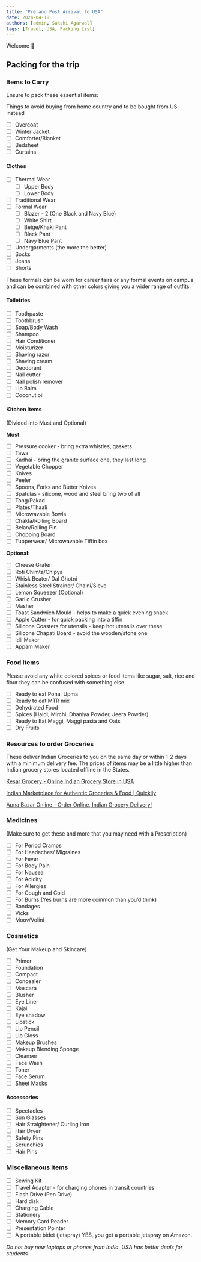 ```yaml
---
title: "Pre and Post Arrival to USA"
date: 2024-04-18
authors: [admin, Sakshi Agarwal]
tags: [Travel, USA, Packing List]
---
```


Welcome 👋 

## Packing for the trip

### Items to Carry

Ensure to pack these essential items:

Things to avoid buying from home country and to be bought from US instead

- [ ] Overcoat
- [ ] Winter Jacket
- [ ] Comforter/Blanket
- [ ] Bedsheet
- [ ] Curtains

#### Clothes

- [ ] Thermal Wear
    - [ ] Upper Body
    - [ ] Lower Body
- [ ] Traditional Wear
- [ ] Formal Wear
    - [ ] Blazer - 2 (One Black and Navy Blue)
    - [ ] White Shirt
    - [ ] Beige/Khaki Pant
    - [ ] Black Pant
    - [ ] Navy Blue Pant
- [ ] Undergarments (the more the better)
- [ ] Socks
- [ ] Jeans
- [ ] Shorts

These formals can be worn for career fairs or any formal events on campus and can be combined with other colors giving you a wider range of outfits.


#### Toiletries

- [ ] Toothpaste
- [ ] Toothbrush
- [ ] Soap/Body Wash
- [ ] Shampoo
- [ ] Hair Conditioner
- [ ] Moisturizer
- [ ] Shaving razor
- [ ] Shaving cream
- [ ] Deodorant
- [ ] Nail cutter
- [ ] Nail polish remover
- [ ] Lip Balm
- [ ] Coconut oil

#### Kitchen Items 
(Divided into Must and Optional)

**Must**:

- [ ] Pressure cooker - bring extra whistles, gaskets
- [ ] Tawa
- [ ] Kadhai - bring the granite surface one, they last long 
- [ ] Vegetable Chopper
- [ ] Knives
- [ ] Peeler
- [ ] Spoons, Forks and Butter Knives
- [ ] Spatulas - silicone, wood and steel bring two of all
- [ ] Tong/Pakad
- [ ] Plates/Thaali
- [ ] Microwavable Bowls
- [ ] Chakla/Rolling Board
- [ ] Belan/Rolling Pin
- [ ] Chopping Board
- [ ] Tupperwear/ Microwavable Tiffin box

**Optional**:

- [ ] Cheese Grater
- [ ] Roti Chimta/Chipya
- [ ] Whisk Beater/ Dal Ghotni
- [ ] Stainless Steel Strainer/ Chalni/Sieve
- [ ] Lemon Squeezer (Optional)
- [ ] Garlic Crusher
- [ ] Masher
- [ ] Toast Sandwich Mould - helps to make a quick evening snack
- [ ] Apple Cutter - for quick packing into a tiffin
- [ ] Silicone Coasters for utensils - keep hot utensils over these
- [ ] Silicone Chapati Board - avoid the wooden/stone one
- [ ] Idli Maker
- [ ] Appam Maker

### Food Items

Please avoid any white colored spices or food items like sugar, salt, rice and flour they can be confused with something else

- [ ] Ready to eat Poha, Upma
- [ ] Ready to eat MTR mix
- [ ] Dehydrated Food
- [ ] Spices (Haldi, Mirchi, Dhaniya Powder, Jeera Powder)
- [ ] Ready to Eat Maggi, Maggi pasta and Oats
- [ ] Dry Fruits

### Resources to order Groceries

These deliver Indian Groceries to you on the same day or within 1-2 days with a minimum delivery fee. The prices of items may be a little higher than Indian grocery stores located offline in the States.

[Kesar Grocery - Online Indian Grocery Store in USA](https://www.kesargrocery.com/trackreferrals/n82vnO)

[Indian Marketplace for Authentic Groceries & Food | Quicklly](https://www.quicklly.com/online-indian-marketplace)

[Apna Bazar Online - Order Online, Indian Grocery Delivery!](https://www.apnabazarstores.com/)

### Medicines 

(Make sure to get these and more that you may need with a Prescription)

- [ ] For Period Cramps
- [ ] For Headaches/ Migraines
- [ ] For Fever
- [ ] For Body Pain
- [ ] For Nausea
- [ ] For Acidity
- [ ] For Allergies
- [ ] For Cough and Cold
- [ ] For Burns (Yes burns are more common than you’d think)
- [ ] Bandages
- [ ] Vicks
- [ ] Moov/Volini

### Cosmetics 
(Get Your Makeup and Skincare)

- [ ] Primer
- [ ] Foundation
- [ ] Compact
- [ ] Concealer
- [ ] Mascara
- [ ] Blusher
- [ ] Eye Liner
- [ ] Kajal
- [ ] Eye shadow
- [ ] Lipstick
- [ ] Lip Pencil
- [ ] Lip Gloss
- [ ] Makeup Brushes
- [ ] Makeup Blending Sponge
- [ ] Cleanser
- [ ] Face Wash
- [ ] Toner
- [ ] Face Serum
- [ ] Sheet Masks

#### Accessories

- [ ] Spectacles
- [ ] Sun Glasses
- [ ] Hair Straightener/ Curling Iron
- [ ] Hair Dryer
- [ ] Safety Pins
- [ ] Scrunchies
- [ ] Hair Pins

### Miscellaneous Items

- [ ] Sewing Kit
- [ ] Travel Adapter - for charging phones in transit countries
- [ ] Flash Drive (Pen Drive)
- [ ] Hard disk
- [ ] Charging Cable
- [ ] Stationery
- [ ] Memory Card Reader
- [ ] Presentation Pointer
- [ ] A portable bidet (jetspray) 
YES, you get a portable jetspray on Amazon.

*Do not buy new laptops or phones from India. USA has better deals for students.*

